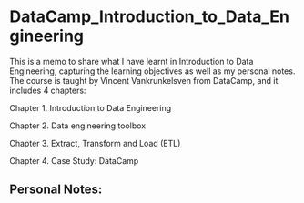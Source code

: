 # DataCamp_Introduction_to_Data_Engineering
This is a memo to share what I have learnt in Introduction to Data Engineering, capturing the learning objectives as well as my personal notes. The course is taught by Vincent Vankrunkelsven from DataCamp, and it includes 4 chapters:

Chapter 1. Introduction to Data Engineering

Chapter 2. Data engineering toolbox

Chapter 3. Extract, Transform and Load (ETL)

Chapter 4. Case Study: DataCamp


## Personal Notes:

